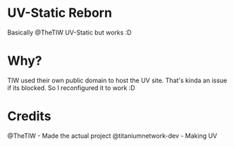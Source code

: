 # UV-Static Reborn

Basically @TheTIW UV-Static but works :D

# Why?

TIW used their own public domain to host the UV site. That's kinda an issue if its blocked. So I reconfigured it to work :D

# Credits

@TheTIW - Made the actual project
@titaniumnetwork-dev - Making UV
